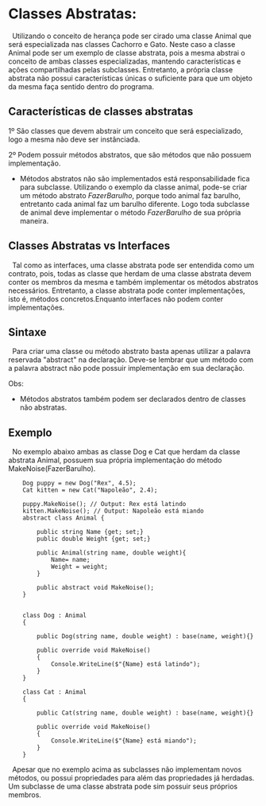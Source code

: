 # Classes Abstratas:

&nbsp; Utilizando o conceito de herança pode ser cirado uma classe Animal que será especializada nas classes Cachorro e Gato. Neste caso a classe Animal pode ser um exemplo de classe abstrata, pois a mesma abstrai o conceito de ambas classes especializadas, mantendo características e ações compartilhadas pelas subclasses. Entretanto, a própria classe abstrata não possui características únicas o suficiente para que um objeto da mesma faça sentido dentro do programa.

## Características de classes abstratas


1º São classes que devem abstrair um conceito que será especializado, logo a mesma não deve
ser instânciada.

2º Podem possuir métodos abstratos, que são métodos que não possuem implementação.

- Métodos abstratos não são implementados está responsabilidade fica para subclasse. Utilizando o exemplo
da classe animal, pode-se criar um método abstrato <i>FazerBarulho</i>, porque todo animal faz barulho, entretanto cada
animal faz um barulho diferente. Logo toda subclasse de animal deve implementar o método <i>FazerBarulho</i>
de sua própria maneira.

## Classes Abstratas vs Interfaces

&nbsp; Tal como as interfaces, uma classe abstrata pode ser entendida como um contrato, pois, todas as classe que herdam de uma classe abstrata devem conter os membros da mesma e também implementar os métodos abstratos necessários. Entretanto, a classe abstrata pode conter implementações, isto é, métodos concretos.Enquanto interfaces não podem conter implementações.

## Sintaxe

&nbsp; Para criar uma classe ou método abstrato basta apenas utilizar a palavra reservada "abstract" na declaração. Deve-se lembrar que um método com a palavra abstract não pode possuir implementação em sua declaração.

Obs:

- Métodos abstratos também podem ser declarados dentro de classes não abstratas.

## Exemplo

&nbsp; No exemplo abaixo ambas as classe Dog e Cat que herdam da classe abstrata Animal, possuem sua própria implementação do método MakeNoise(FazerBarulho).

```
    Dog puppy = new Dog("Rex", 4.5);
    Cat kitten = new Cat("Napoleão", 2.4);

    puppy.MakeNoise(); // Output: Rex está latindo
    kitten.MakeNoise(); // Output: Napoleão está miando
    abstract class Animal {

        public string Name {get; set;}
        public double Weight {get; set;}
        
        public Animal(string name, double weight){
            Name= name;
            Weight = weight;
        }

        public abstract void MakeNoise();
    }


    class Dog : Animal
    {

        public Dog(string name, double weight) : base(name, weight){}

        public override void MakeNoise()
        {
            Console.WriteLine($"{Name} está latindo");
        }
    }

    class Cat : Animal
    {

        public Cat(string name, double weight) : base(name, weight){}

        public override void MakeNoise()
        {
            Console.WriteLine($"{Name} está miando");
        }
    }
```

&nbsp; Apesar que no exemplo acima as subclasses não implementam novos métodos, ou possui propriedades para além das propriedades já herdadas. Um subclasse de uma classe abstrata pode sim possuir seus próprios membros. 

